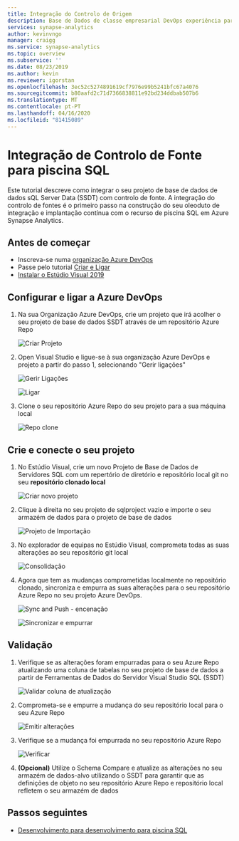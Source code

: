 ```yaml
---
title: Integração do Controlo de Origem
description: Base de Dados de classe empresarial DevOps experiência para piscina SQL com integração de controlo de fonte nativa usando Azure Repos (Git e GitHub).
services: synapse-analytics
author: kevinvngo
manager: craigg
ms.service: synapse-analytics
ms.topic: overview
ms.subservice: ''
ms.date: 08/23/2019
ms.author: kevin
ms.reviewer: igorstan
ms.openlocfilehash: 3ec52c5274891619cf7976e99b5241bfc67a4076
ms.sourcegitcommit: b80aafd2c71d7366838811e92bd234ddbab507b6
ms.translationtype: MT
ms.contentlocale: pt-PT
ms.lasthandoff: 04/16/2020
ms.locfileid: "81415089"
---
```

# <a name="source-control-integration-for-sql-pool"></a>Integração de Controlo de Fonte para piscina SQL

Este tutorial descreve como integrar o seu projeto de base de dados de dados sQL Server Data (SSDT) com controlo de fonte.  A integração do controlo de fontes é o primeiro passo na construção do seu oleoduto de integração e implantação contínua com o recurso de piscina SQL em Azure Synapse Analytics.

## <a name="before-you-begin"></a>Antes de começar

- Inscreva-se numa [organização Azure DevOps](https://azure.microsoft.com/services/devops/)
- Passe pelo tutorial [Criar e Ligar](create-data-warehouse-portal.md)
- [Instalar o Estúdio Visual 2019](https://visualstudio.microsoft.com/vs/older-downloads/)

## <a name="set-up-and-connect-to-azure-devops"></a>Configurar e ligar a Azure DevOps

1. Na sua Organização Azure DevOps, crie um projeto que irá acolher o seu projeto de base de dados SSDT através de um repositório Azure Repo

   ![Criar Projeto](./media/sql-data-warehouse-source-control-integration/1-create-project-azure-devops.png "Criar Projeto")

2. Open Visual Studio e ligue-se à sua organização Azure DevOps e projeto a partir do passo 1, selecionando "Gerir ligações"

   ![Gerir Ligações](./media/sql-data-warehouse-source-control-integration/2-manage-connections.png "Gerir Ligações")

   ![Ligar](./media/sql-data-warehouse-source-control-integration/3-connect.png "Ligar")

3. Clone o seu repositório Azure Repo do seu projeto para a sua máquina local

   ![Repo clone](./media/sql-data-warehouse-source-control-integration/4-clone-repo.png "Repo clone")

## <a name="create-and-connect-your-project"></a>Crie e conecte o seu projeto

1. No Estúdio Visual, crie um novo Projeto de Base de Dados de Servidores SQL com um repertório de diretório e repositório local git no seu **repositório clonado local**

   ![Criar novo projeto](./media/sql-data-warehouse-source-control-integration/5-create-new-project.png "Criar novo projeto")  

2. Clique à direita no seu projeto de sqlproject vazio e importe o seu armazém de dados para o projeto de base de dados

   ![Projeto de Importação](./media/sql-data-warehouse-source-control-integration/6-import-new-project.png "Projeto de Importação")  

3. No explorador de equipas no Estúdio Visual, comprometa todas as suas alterações ao seu repositório git local

   ![Consolidação](./media/sql-data-warehouse-source-control-integration/6.5-commit-push-changes.png "Consolidação")  

4. Agora que tem as mudanças comprometidas localmente no repositório clonado, sincroniza e empurra as suas alterações para o seu repositório Azure Repo no seu projeto Azure DevOps.

   ![Sync and Push - encenação](./media/sql-data-warehouse-source-control-integration/7-commit-push-changes.png "Sincronizar e empurrar - encenação")

   ![Sincronizar e empurrar](./media/sql-data-warehouse-source-control-integration/7.5-commit-push-changes.png "Sincronizar e empurrar")  

## <a name="validation"></a>Validação

1. Verifique se as alterações foram empurradas para o seu Azure Repo atualizando uma coluna de tabelas no seu projeto de base de dados a partir de Ferramentas de Dados do Servidor Visual Studio SQL (SSDT)

   ![Validar coluna de atualização](./media/sql-data-warehouse-source-control-integration/8-validation-update-column.png "Validar coluna de atualização")

2. Comprometa-se e empurre a mudança do seu repositório local para o seu Azure Repo

   ![Emitir alterações](./media/sql-data-warehouse-source-control-integration/9-push-column-change.png "Emitir alterações")

3. Verifique se a mudança foi empurrada no seu repositório Azure Repo

   ![Verificar](./media/sql-data-warehouse-source-control-integration/10-verify-column-change-pushed.png "Verificar alterações")

4. **(Opcional)** Utilize o Schema Compare e atualize as alterações no seu armazém de dados-alvo utilizando o SSDT para garantir que as definições de objeto no seu repositório Azure Repo e repositório local refletem o seu armazém de dados

## <a name="next-steps"></a>Passos seguintes

- [Desenvolvimento para desenvolvimento para piscina SQL](sql-data-warehouse-overview-develop.md)
